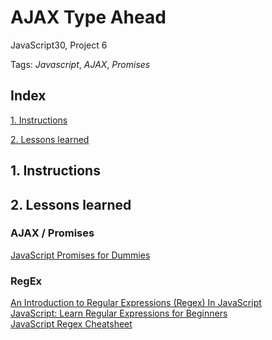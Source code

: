 # AJAX Type Ahead
JavaScript30, Project 6

Tags: *Javascript*, *AJAX*, *Promises*


## Index

[1. Instructions](#1-instructions/) 

[2. Lessons learned](#2-lessons-learned)



## 1. Instructions



## 2. Lessons learned
### AJAX / Promises
[JavaScript Promises for Dummies](https://scotch.io/tutorials/javascript-promises-for-dummies)

### RegEx
[An Introduction to Regular Expressions (Regex) In JavaScript](https://codeburst.io/an-introduction-to-regular-expressions-regex-in-javascript-1d3559e7ac9a)  
[JavaScript: Learn Regular Expressions for Beginners](https://codeburst.io/javascript-learn-regular-expressions-for-beginners-bb6107015d91)  
[JavaScript Regex Cheatsheet](https://www.debuggex.com/cheatsheet/regex/javascript)  
